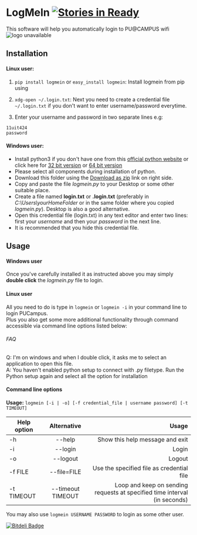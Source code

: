 LogMeIn [![Stories in Ready](https://badge.waffle.io/shubhamchaudhary/logmein.png?label=ready&title=Ready)](https://waffle.io/shubhamchaudhary/logmein)
=======

This software will help you automatically login to PU@CAMPUS wifi ![logo unavailable](http://upload.wikimedia.org/wikipedia/en/6/6f/Seal_Panjab_University.jpg "PU @ Campus")  

Installation
------------

#### **Linux** user: 
1. `pip install logmein` or `easy_install logmein`: Install logmein from pip using 

1. `xdg-open ~/.login.txt`: Next you need to create a credential file `~/.login.txt` if you don't want to enter username/password everytime.
1. Enter your username and password in two separate lines e.g:

```
11uit424
password
```

#### **Windows** user:
* Install python3 if you don't have one from this [official python website][python3] or click here for [32 bit version][32python34] or [64 bit version][64python34]
* Please select all components during installation of python.
* Download this folder using the [Download as zip][zip] link on right side.
* Copy and paste the file *logmein.py* to your Desktop or some other suitable place.
* Create a file named **login.txt** or **.login.txt** (preferably in *C:\Users\yourHomeFolder* or in the same folder where you copied *logmein.py*). Desktop is also a good alternative.
* Open this credential file (login.txt) in any text editor and enter two lines: first your *username* and then your *password* in the next line. 
* It is recommended that you hide this credential file.

Usage
-----

#### Windows user
Once you've carefully installed it as instructed above you may simply **double click** the *logmein.py* file to login.  

#### Linux user
All you need to do is type in `logmein` or `logmein -i` in your command line to login PUCampus.  
Plus you also get some more additional functionality through command accessible via command line options listed below:  

###### FAQ
Q: I'm on windows and when I double click, it asks me to select an application to open this file.  
A: You haven't enabled python setup to connect with .py filetype. Run the Python setup again and select all the option for installation  


#### Command line options
**Usage:** ```logmein [-i | -o] [-f credential_file | username password] [-t TIMEOUT]```  

| **Help option** | **Alternative**  | **Usage**                                 |
| -------------   |:-------------:   | -----:                                    |
| -h              | --help           | Show this help message and exit           |
| -i              | --login          | Login                                     |
| -o              | --logout         | Logout                                    |
| -f FILE         | --file=FILE      | Use the specified file as credential file |
| -t TIMEOUT      | --timeout TIMEOUT| Loop and keep on sending requests at specified time interval (in seconds) |

You may also use `logmein USERNAME PASSWORD` to login as some other user.  


[zip]: https://github.com/shubhamchaudhary/logmein/archive/master.zip
[python3]: https://www.python.org/download/
[32python34]: https://www.python.org/ftp/python/3.4.2/python-3.4.2.msi
[64python34]: https://www.python.org/ftp/python/3.4.2/python-3.4.2.amd64.msi


[![Bitdeli Badge](https://d2weczhvl823v0.cloudfront.net/shubhamchaudhary/logmein/trend.png)](https://bitdeli.com/free "Bitdeli Badge")

